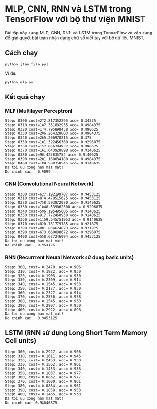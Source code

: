 # MLP, CNN, RNN và LSTM trong TensorFlow với bộ thư viện MNIST
Bài tập xây dựng MLP, CNN, RNN và LSTM trong TensorFlow và vận dụng để giải quyết bài toán nhận dạng chữ số viết tay với bộ dữ liệu MNIST.
## Cách chạy
```
python [tên_file.py]
```
Ví dụ:
```
python mlp.py
```
## Kết quả chạy
### MLP (Multilayer Perceptron)
```
Step: 0300 cost=272.817352295 acc= 0.84375
Step: 0310 cost=187.351882935 acc= 0.8984375
Step: 0320 cost=174.795898438 acc= 0.890625
Step: 0330 cost=206.264328003 acc= 0.8984375
Step: 0340 cost=265.206970215 acc= 0.875
Step: 0350 cost=101.322456360 acc= 0.9296875
Step: 0360 cost=152.056304932 acc= 0.890625
Step: 0370 cost=161.643920898 acc= 0.9140625
Step: 0380 cost=90.423835754 acc= 0.9140625
Step: 0390 cost=201.160034180 acc= 0.8984375
Step: 0400 cost=189.508758545 acc= 0.9140625
Da toi uu xong ham mat mat!
Do chinh xac:  0.9099
```
### CNN (Convolutional Neural Network)
```
Step: 0300 cost=627.192199707 acc= 0.9453125
Step: 0310 cost=874.478515625 acc= 0.9453125
Step: 0320 cost=758.593872070 acc= 0.9140625
Step: 0330 cost=1048.539062500 acc= 0.9296875
Step: 0340 cost=596.195495605 acc= 0.9140625
Step: 0350 cost=917.772460938 acc= 0.9140625
Step: 0360 cost=1159.645751953 acc= 0.9140625
Step: 0370 cost=820.761779785 acc= 0.921875
Step: 0380 cost=881.864624023 acc= 0.921875
Step: 0390 cost=673.660888672 acc= 0.9296875
Step: 0400 cost=558.677246094 acc= 0.9453125
Da toi uu xong ham mat mat!
Do chinh xac:  0.953125
```
### RNN (Recurrrent Neural Network sử dụng basic units)
```
Step: 300, cost= 0.2470, acc= 0.906
Step: 310, cost= 0.1922, acc= 0.930
Step: 320, cost= 0.1903, acc= 0.930
Step: 330, cost= 0.2309, acc= 0.914
Step: 340, cost= 0.1545, acc= 0.953
Step: 350, cost= 0.2177, acc= 0.930
Step: 360, cost= 0.2327, acc= 0.914
Step: 370, cost= 0.2556, acc= 0.938
Step: 380, cost= 0.1545, acc= 0.938
Step: 390, cost= 0.2907, acc= 0.930
Step: 400, cost= 0.2922, acc= 0.898
Da toi uu xong ham mat mat!
Do chinh xac:  0.9453125
```
## LSTM (RNN sử dụng Long Short Term Memory Cell units)
```
Step: 300, cost= 0.2927, acc= 0.906
Step: 310, cost= 0.1611, acc= 0.945
Step: 320, cost= 0.2453, acc= 0.938
Step: 330, cost= 0.1562, acc= 0.961
Step: 340, cost= 0.1453, acc= 0.938
Step: 350, cost= 0.1037, acc= 0.977
Step: 360, cost= 0.0832, acc= 0.977
Step: 370, cost= 0.1000, acc= 0.961
Step: 380, cost= 0.0884, acc= 0.961
Step: 390, cost= 0.1858, acc= 0.953
Step: 400, cost= 0.1465, acc= 0.938
Da toi uu xong ham mat mat!
Do chinh xac: 0.98046875
```
